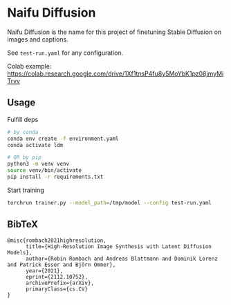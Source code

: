 # Naifu Diffusion

Naifu Diffusion is the name for this project of finetuning Stable Diffusion on images and captions.

See `test-run.yaml` for any configuration.

Colab example: https://colab.research.google.com/drive/1Xf1tnsP4fu8y5MoYbK1pz08jmyMiTrvv

## Usage

Fulfill deps

```bash
# by conda
conda env create -f environment.yaml
conda activate ldm

# OR by pip
python3 -m venv venv
source venv/bin/activate
pip install -r requirements.txt
```
Start training

```bash
torchrun trainer.py --model_path=/tmp/model --config test-run.yaml
```

## BibTeX

```
@misc{rombach2021highresolution,
      title={High-Resolution Image Synthesis with Latent Diffusion Models}, 
      author={Robin Rombach and Andreas Blattmann and Dominik Lorenz and Patrick Esser and Björn Ommer},
      year={2021},
      eprint={2112.10752},
      archivePrefix={arXiv},
      primaryClass={cs.CV}
}

```